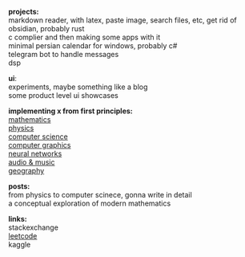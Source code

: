 **projects:**<br/>
markdown reader, with latex, paste image, search files, etc, get rid of obsidian, probably rust<br/>
c complier and then making some apps with it<br/>
minimal persian calendar for windows, probably c#<br/>
telegram bot to handle messages<br/>
dsp


**ui**:<br/>
experiments, maybe something like a blog<br/>
some product level ui showcases<br/>

**implementing x from first principles:**<br/>
[mathematics](https://github.com/amin-abaspour/mathematics)<br/>
[physics](https://github.com/amin-abaspour/physics)<br/>
[computer science](https://github.com/amin-abaspour/computer-science)<br/>
[computer graphics](https://github.com/amin-abaspour/computer-graphics)<br/>
[neural networks](https://github.com/amin-abaspour/neural-networks)<br/>
[audio & music](https://github.com/amin-abaspour/music)<br/>
[geography](https://github.com/amin-abaspour/geography)<br/>

**posts:**<br/>
from physics to computer scinece, gonna write in detail<br/>
a conceptual exploration of modern mathematics<br/>


**links:**<br/>
stackexchange<br/>
[leetcode](https://leetcode.com/u/amin-abaspour/)<br/>
kaggle<br/>

